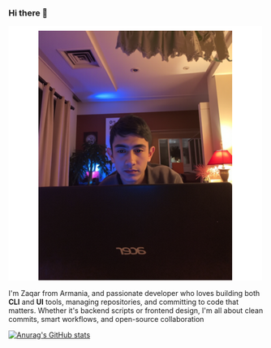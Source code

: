 ### Hi there 👋

<img src="image (2)(1).png">

I'm Zaqar from Armania, and passionate developer who loves building both **CLI** and **UI** tools, managing   repositories, and committing to code that matters. Whether it's backend scripts or frontend design, I'm all about clean commits, smart workflows, and open-source collaboration

[![Anurag's GitHub stats](https://github-readme-stats.vercel.app/api?username=codewithzaqar&show_icons=true&theme=dark)](https://github.com/anuraghazra/github-readme-stats)
